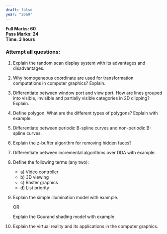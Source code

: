 ```yaml
---
draft: false
year: "2069"
---
```


**Full Marks: 60**\
**Pass Marks: 24**\
**Time: 3 hours**

### Attempt all questions:

1. Explain the random scan display system with its advantages and disadvantages.
2. Why homogeneous coordinate are used for transformation computations in computer graphics? Explain.
3. Differentiate between window port and view port. How are lines grouped into visible, invisible and
   partially visible categories in 2D clipping? Explain.
4. Define polygon. What are the different types of polygons? Explain with example.
5. Differentiate between periodic B-spline curves and non-periodic B-spline curves.
6. Explain the z-buffer algorithm for removing hidden faces?
7. Differentiate between incremental algorithms over DDA with example.
8. Define the following terms (any two):
   - a) Video controller
   - b) 3D viewing
   - c) Raster graphics
   - d) List priority
9. Explain the simple illumination model with example.

   OR

   Explain the Gourand shading model with example.

10. Explain the virtual reality and its applications in the computer graphics.
